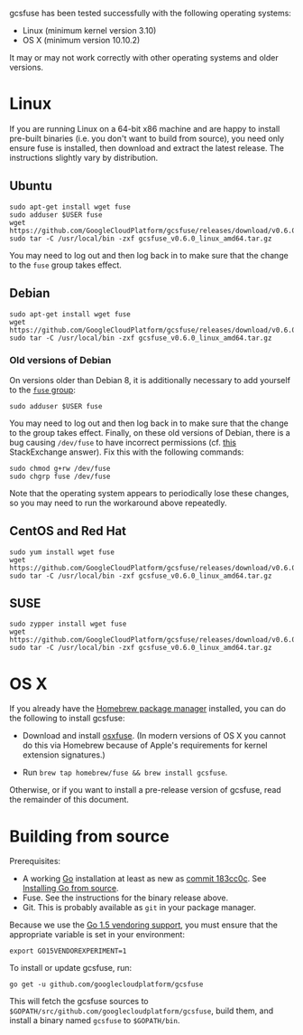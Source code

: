 
gcsfuse has been tested successfully with the following operating systems:

*   Linux (minimum kernel version 3.10)
*   OS X (minimum version 10.10.2)

It may or may not work correctly with other operating systems and older versions.


# Linux

If you are running Linux on a 64-bit x86 machine and are happy to install
pre-built binaries (i.e. you don't want to build from source), you need only
ensure fuse is installed, then download and extract the latest release. The
instructions slightly vary by distribution.


## Ubuntu

    sudo apt-get install wget fuse
    sudo adduser $USER fuse
    wget https://github.com/GoogleCloudPlatform/gcsfuse/releases/download/v0.6.0/gcsfuse_v0.6.0_linux_amd64.tar.gz
    sudo tar -C /usr/local/bin -zxf gcsfuse_v0.6.0_linux_amd64.tar.gz

You may need to log out and then log back in to make sure that the change to
the `fuse` group takes effect.


## Debian

    sudo apt-get install wget fuse
    wget https://github.com/GoogleCloudPlatform/gcsfuse/releases/download/v0.6.0/gcsfuse_v0.6.0_linux_amd64.tar.gz
    sudo tar -C /usr/local/bin -zxf gcsfuse_v0.6.0_linux_amd64.tar.gz

### Old versions of Debian

On versions older than Debian 8, it is additionally necessary to add yourself
to the [`fuse` group][fuse-group]:

    sudo adduser $USER fuse

You may need to log out and then log back in to make sure that the change to
the group takes effect. Finally, on these old versions of Debian, there is a
bug causing `/dev/fuse` to have incorrect permissions (cf. [this][debian-bug]
StackExchange answer). Fix this with the following commands:

```
sudo chmod g+rw /dev/fuse
sudo chgrp fuse /dev/fuse
```

Note that the operating system appears to periodically lose these changes, so
you may need to run the workaround above repeatedly.

[fuse-group]: https://wiki.debian.org/SystemGroups
[debian-bug]: http://superuser.com/a/800016/429161


## CentOS and Red Hat

    sudo yum install wget fuse
    wget https://github.com/GoogleCloudPlatform/gcsfuse/releases/download/v0.6.0/gcsfuse_v0.6.0_linux_amd64.tar.gz
    sudo tar -C /usr/local/bin -zxf gcsfuse_v0.6.0_linux_amd64.tar.gz


## SUSE

    sudo zypper install wget fuse
    wget https://github.com/GoogleCloudPlatform/gcsfuse/releases/download/v0.6.0/gcsfuse_v0.6.0_linux_amd64.tar.gz
    sudo tar -C /usr/local/bin -zxf gcsfuse_v0.6.0_linux_amd64.tar.gz



# OS X

If you already have the [Homebrew package manager][homebrew] installed, you can
do the following to install gcsfuse:

[homebrew]: http://brew.sh/

*   Download and install [osxfuse][]. (In modern versions of OS X you cannot do
    this via Homebrew because of Apple's requirements for kernel extension
    signatures.)

*   Run `brew tap homebrew/fuse && brew install gcsfuse`.

[osxfuse]: https://osxfuse.github.io/

Otherwise, or if you want to install a pre-release version of gcsfuse, read the
remainder of this document.


# Building from source

Prerequisites:

*   A working [Go][go] installation at least as new as [commit
    183cc0c][183cc0c]. See [Installing Go from source][go-setup].
*   Fuse. See the instructions for the binary release above.
*   Git. This is probably available as `git` in your package manager.

Because we use the [Go 1.5 vendoring support][183cc0c], you must ensure that
the appropriate variable is set in your environment:

    export GO15VENDOREXPERIMENT=1

To install or update gcsfuse, run:

    go get -u github.com/googlecloudplatform/gcsfuse

This will fetch the gcsfuse sources to
`$GOPATH/src/github.com/googlecloudplatform/gcsfuse`, build them, and install a
binary named `gcsfuse` to `$GOPATH/bin`.

[go]: http://tip.golang.org/doc/install/source
[183cc0c]: https://github.com/golang/go/commit/183cc0c
[go-setup]: http://golang.org/doc/code.html
